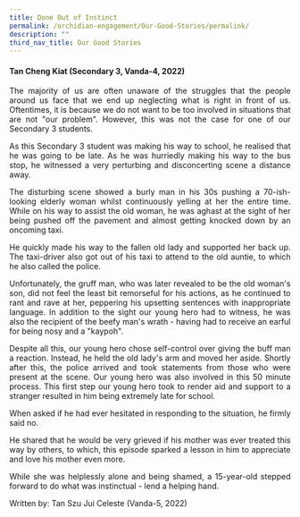 ```yaml
---
title: Done Out of Instinct
permalink: /orchidian-engagement/Our-Good-Stories/permalink/
description: ""
third_nav_title: Our Good Stories
---
```

<div align="justify">	
<h4>Tan Cheng Kiat (Secondary 3, Vanda-4, 2022)</h4>

<p>The majority of us are often unaware of the struggles that the people around us face that we end up neglecting what is right in front of us. Oftentimes, it is because we do not want to be too involved in situations that are not "our problem". However, this was not the case for one of our Secondary 3 students.</p>
<p>As this Secondary 3 student was making his way to school, he realised that he was going to be late. As he was hurriedly making his way to the bus stop, he witnessed a very perturbing and disconcerting scene a distance away.
</p>
<p>The disturbing scene showed a burly man in his 30s pushing a 70-ish-looking elderly woman whilst continuously yelling at her the entire time. While on his way to assist the old woman, he was aghast at the sight of her being pushed off the pavement and almost getting knocked down by an oncoming taxi.
</p>
<p>He quickly made his way to the fallen old lady and supported her back up. The taxi-driver also got out of his taxi to attend to the old auntie, to which he also called the police.
</p>
<p>Unfortunately, the gruff man, who was later revealed to be the old woman's son, did not feel the least bit remorseful for his actions, as he continued to rant and rave at her, peppering his upsetting sentences with inappropriate language. In addition to the sight our young hero had to witness, he was also the recipient of the beefy man's wrath - having had to receive an earful for being nosy and a "kaypoh".
</p>
<p>Despite all this, our young hero chose self-control over giving the buff man a reaction. Instead, he held the old lady's arm and moved her aside. Shortly after this, the police arrived and took statements from those who were present at the scene. Our young hero was also involved in this 50 minute process. This first step our young hero took to render aid and support to a stranger resulted in him being extremely late for school.
</p>
<p>When asked if he had ever hesitated in responding to the situation, he firmly said no.</p>
<p>He shared that he would be very grieved if his mother was ever treated this way by others, to which, this episode sparked a lesson in him to appreciate and love his mother even more.
</p>
<p>While she was helplessly alone and being shamed, a 15-year-old stepped forward to do what was instinctual - lend a helping hand.
</p>

<p>Written by: Tan Szu Jui Celeste  (Vanda-5, 2022)</p>
</div>